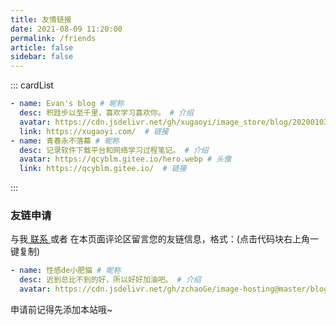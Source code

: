 ```yaml
---
title: 友情链接
date: 2021-08-09 11:20:00
permalink: /friends
article: false
sidebar: false
---
```


<!--
普通卡片列表容器，可用于友情链接、项目推荐、古诗词展示等。
cardList 后面可跟随一个数字表示每行最多显示多少个，选值范围1~4，默认3。在小屏时会根据屏幕宽度减少每行显示数量。
-->
::: cardList
```yaml
- name: Evan's blog # 昵称
  desc: 积跬步以至千里，喜欢学习喜欢你。 # 介绍
  avatar: https://cdn.jsdelivr.net/gh/xugaoyi/image_store/blog/20200103123203.jpg # 头像
  link: https://xugaoyi.com/  # 链接
- name: 青春永不落幕 # 昵称
  desc: 记录软件下载平台和网络学习过程笔记。 # 介绍
  avatar: https://qcyblm.gitee.io/hero.webp # 头像
  link: https://qcyblm.gitee.io/  # 链接
```
:::


### 友链申请

与我[ 联系 ](/about/#联系)或者 在本页面评论区留言您的友链信息，格式：(点击代码块右上角一键复制)


```yaml
- name: 性感de小肥猫 # 昵称
  desc: 迟到总比不到的好，所以好好加油吧。 # 介绍
  avatar: https://cdn.jsdelivr.net/gh/zchaoGe/image-hosting@master/blog/eat.png # 头像
```

申请前记得先添加本站哦~
